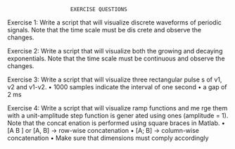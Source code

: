                         EXERCISE QUESTIONS
Exercise 1:
Write a script that will visualize discrete waveforms of 
periodic signals. Note that the time scale must be dis
crete and observe the changes.

Exercise 2:
Write a script that will visualize both the growing and 
decaying exponentials. Note that the time scale must 
be continuous and observe the changes.

Exercise 3:
Write a script that will visualize three rectangular pulse
s of v1, v2 and v1-v2.
• 1000 samples indicate the interval of one second 
• a gap of 2 ms

Exercise 4: 
Write a script that will visualize ramp functions and me
rge them with a unit-amplitude step function is gener
ated using ones (amplitude = 1). Note that the concat
enation is performed using square braces in Matlab.
• [A B ] or [A, B] -> row-wise concatenation
• [A; B] -> column-wise concatenation 
• Make sure that dimensions must comply accordingly
